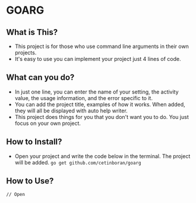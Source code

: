 # GOARG

## What is This?
+ This project is for those who use command line arguments in their own projects.
+ It's easy to use you can implement your project just 4 lines of code.

## What can you do?
+ In just one line, you can enter the name of your setting, the activity value, the usage information, and the error specific to it.
+ You can add the project title, examples of how it works. When added, they will all be displayed with auto help writer.
+ This project does things for you that you don't want you to do. You just focus on your own project.

## How to Install?
+ Open your project and write the code below in the terminal. The project will be added.
`go get github.com/cetinboran/goarg`

## How to Use?

```
// Open



```
